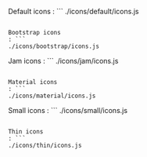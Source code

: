 Default icons
: ```
./icons/default/icons.js
```

Bootstrap icons
: ```
./icons/bootstrap/icons.js
```

Jam icons
: ```
./icons/jam/icons.js
```

Material icons
: ```
./icons/material/icons.js
```

Small icons
: ```
./icons/small/icons.js
```

Thin icons
: ```
./icons/thin/icons.js
```
